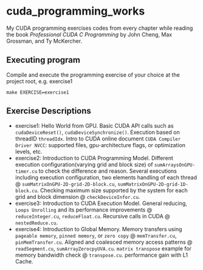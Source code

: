 # cuda_programming_works
My CUDA programming exercises codes from every chapter while reading the book *Professional CUDA C Programming* by John Cheng, Max Grossman, and Ty McKercher.

## Executing program
Compile and execute the programming exercise of your choice at the project root, e.g. exercise1
```
make EXERCISE=exercise1
```

## Exercise Descriptions
* exercise1: Hello World from GPU. Basic CUDA API calls such as `cudaDeviceReset()`, `cudaDeviceSynchronize()`. Execution based on threadID `threadIdx`. Intro to CUDA online document `CUDA Compiler Driver NVCC`: supported files, gpu-architecture flags, or optimization levels, etc.
* exercise2: Introduction to CUDA Programming Model. Different execution configuration(varying grid and block size) of `sumArraysOnGPU-timer.cu` to check the difference and reason. Several executions including execution configuration, two elements handling of each thread @ `sumMatrixOnGPU-2D-grid-2D-block.cu`, `sumMatrixOnGPU-2D-grid-1D-block.cu`. Checking maximum size supported by the system for each grid and block dimension @ `checkDeviceInfor.cu`.
* exercise3: Introduction to CUDA Execution Model. General reducing, `Loops Unrolling` and its performance improvements @ `reduceInteger.cu`, `reduceFloat.cu`. Recursive calls in CUDA @ `nestedReduce.cu`.
* exercise4: Introduction to Global Memory. Memory transfers using `pageable memory`, `pinned memory`, or `zero copy` @ `memTransfer.cu`, `pinMemTransfer.cu`. Aligned and coalesced memory access patterns @ `readSegment.cu`, `sumArrayZerocpyUVA.cu`. `matrix transpose` example for memory bandwidth check @ `transpose.cu`. performance gain with L1 Cache.
